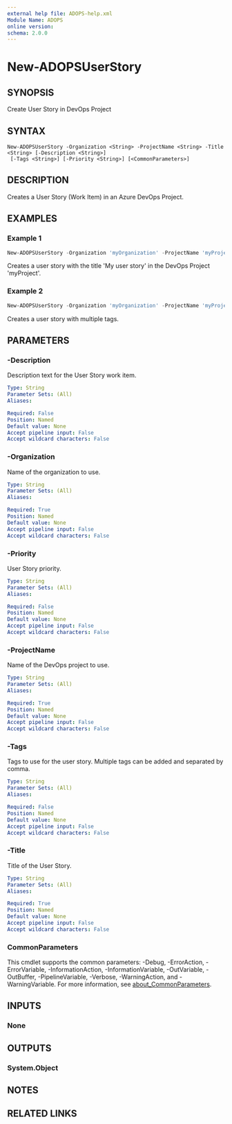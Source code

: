 ```yaml
---
external help file: ADOPS-help.xml
Module Name: ADOPS
online version:
schema: 2.0.0
---
```


# New-ADOPSUserStory

## SYNOPSIS
Create User Story in DevOps Project

## SYNTAX

```
New-ADOPSUserStory -Organization <String> -ProjectName <String> -Title <String> [-Description <String>]
 [-Tags <String>] [-Priority <String>] [<CommonParameters>]
```

## DESCRIPTION
Creates a User Story (Work Item) in an Azure DevOps Project.

## EXAMPLES

### Example 1
```powershell
New-ADOPSUserStory -Organization 'myOrganization' -ProjectName 'myProject' -Title 'My user story' -Description 'User story description' -Tags 'ADOPS' -Priority 1
```

Creates a user story with the title 'My user story' in the DevOps Project 'myProject'.

### Example 2
```powershell
New-ADOPSUserStory -Organization 'myOrganization' -ProjectName 'myProject' -Title 'My user story' -Description 'User story description' -Tags 'ADOPS,Important' -Priority 1
```

Creates a user story with multiple tags.

## PARAMETERS

### -Description
Description text for the User Story work item.

```yaml
Type: String
Parameter Sets: (All)
Aliases:

Required: False
Position: Named
Default value: None
Accept pipeline input: False
Accept wildcard characters: False
```

### -Organization
Name of the organization to use.

```yaml
Type: String
Parameter Sets: (All)
Aliases:

Required: True
Position: Named
Default value: None
Accept pipeline input: False
Accept wildcard characters: False
```

### -Priority
User Story priority.

```yaml
Type: String
Parameter Sets: (All)
Aliases:

Required: False
Position: Named
Default value: None
Accept pipeline input: False
Accept wildcard characters: False
```

### -ProjectName
Name of the DevOps project to use.

```yaml
Type: String
Parameter Sets: (All)
Aliases:

Required: True
Position: Named
Default value: None
Accept pipeline input: False
Accept wildcard characters: False
```

### -Tags
Tags to use for the user story. Multiple tags can be added and separated by comma.

```yaml
Type: String
Parameter Sets: (All)
Aliases:

Required: False
Position: Named
Default value: None
Accept pipeline input: False
Accept wildcard characters: False
```

### -Title
Title of the User Story.

```yaml
Type: String
Parameter Sets: (All)
Aliases:

Required: True
Position: Named
Default value: None
Accept pipeline input: False
Accept wildcard characters: False
```

### CommonParameters
This cmdlet supports the common parameters: -Debug, -ErrorAction, -ErrorVariable, -InformationAction, -InformationVariable, -OutVariable, -OutBuffer, -PipelineVariable, -Verbose, -WarningAction, and -WarningVariable. For more information, see [about_CommonParameters](http://go.microsoft.com/fwlink/?LinkID=113216).

## INPUTS

### None

## OUTPUTS

### System.Object
## NOTES

## RELATED LINKS
